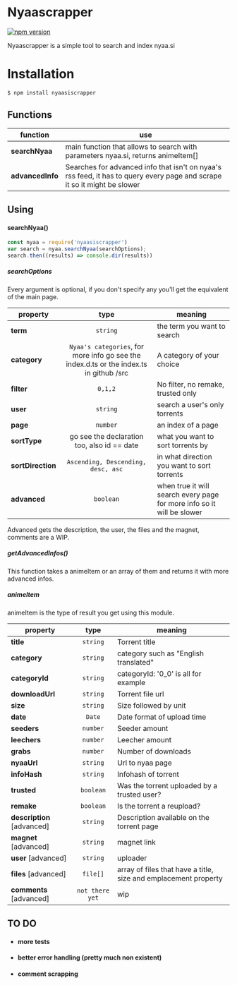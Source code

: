# Nyaascrapper

[![npm version](https://badge.fury.io/js/nyaasiscrapper.svg)](https://www.npmjs.com/package/nyaasiscrapper)

Nyaascrapper is a simple tool to search and index nyaa.si

# Installation


```sh
$ npm install nyaasiscrapper
```

## Functions

| function | use |
| ------ | ------ |
| **searchNyaa** | main function that allows to search with parameters nyaa.si, returns animeItem[] |
| **advancedInfo** | Searches for advanced info that isn't on nyaa's rss feed, it has to query every page and scrape it so it might be slower |


## Using

#### searchNyaa()

```javascript
const nyaa = require('nyaasiscrapper')
var search = nyaa.searchNyaa(searchOptions);
search.then((results) => console.dir(results))
```

##### searchOptions

Every argument is optional, if you don't specify any you'll get the equivalent of the main page.

| property | type | meaning |
| ------ | :------: | ------ |
| **term** | `string` | the term you want to search
| **category** | `Nyaa's categories`, for more info go see the index.d.ts or the index.ts in github /src | A category of your choice
| **filter** | `0,1,2` | No filter, no remake, trusted only
| **user** | `string` | search a user's only torrents
| **page** | `number` | an index of a page
| **sortType** | go see the declaration too, also id == date | what you want to sort torrents by
| **sortDirection** | `Ascending, Descending, desc, asc` | in what direction you want to sort torrents
| **advanced** | `boolean` | when true it will search every page for more info so it will be slower

Advanced gets the description, the user, the files and the magnet, comments are a WIP.

##### getAdvancedInfos()

This function takes a animeItem or an array of them and returns it with more advanced infos.

##### animeItem
animeItem is the type of result you get using this module.

| property | type | meaning 
| ------ | :------: | ------ |
| **title** | `string` | Torrent title
| **category** | `string` | category such as "English translated"
| **categoryId** | `string` | categoryId: '0_0' is all for example
| **downloadUrl** | `string` | Torrent file url
| **size** | `string` | Size followed by unit
| **date** | `Date` | Date format of upload time
| **seeders** | `number` | Seeder amount
| **leechers** | `number` | Leecher amount
| **grabs** | `number` | Number of downloads
| **nyaaUrl** | `string` | Url to nyaa page
| **infoHash** | `string` | Infohash of torrent
| **trusted** | `boolean` | Was the torrent uploaded by a trusted user?
| **remake** | `boolean` | Is the torrent a reupload?
| **description** [advanced] | `string` | Description available on the torrent page
| **magnet** [advanced] | `string` | magnet link
| **user** [advanced] | `string` | uploader
| **files** [advanced] | `file[]` | array of files that have a title, size and emplacement property
| **comments** [advanced] | `not there yet` | wip

## TO DO

* #### more tests
* #### better error handling (pretty much non existent)
* #### comment scrapping

